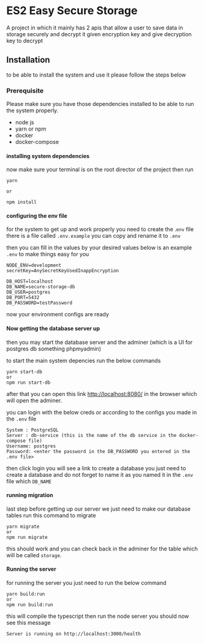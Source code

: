 # ES2 Easy Secure Storage

A project in which it mainly has 2 apis that allow a user to save data in storage
securely and decrypt it given encryption key and give decryption key to decrypt

## Installation
to be able to install the system and use it please follow the steps below

### Prerequisite

Please make sure you have those dependencies installed to be able to run the system properly.

- node js
- yarn or npm
- docker
- docker-compose

#### installing system dependencies

now make sure your terminal is on the root director of the project
then run

```
yarn 

or 

npm install
```

#### configuring the env file

for the system to get up and work properly you need to create the .`env` file
there is a file called `.env.example` you can copy and rename it to `.env`

then you can fill in the values by your desired values below is an example `.env` to make things easy for you

```
NODE_ENV=development
secretKey=AnySecretKeyUsedInappEncryption

DB_HOST=localhost
DB_NAME=secure-storage-db
DB_USER=postgres
DB_PORT=5432
DB_PASSWORD=testPassword
```

now your environment configs are ready

#### Now getting the database server up

then you may start the database server and the adminer (which is a UI for postgres db something phpmyadmin)

to start the main system depencies run the below commands

```
yarn start-db
or 
npm run start-db
```

after that you can open this link [http://localhost:8080/](http://localhost:8080/) in the browser which will open the adminer.

you can login with the below creds or according to the configs you made in the `.env` file

```
System : PostgreSQL
Server : db-service (this is the name of the db service in the docker-compose file)
Username: postgres
Password: <enter the password in the DB_PASSWORD you entered in the .env file>
```

then click login 
you will see a link to create a database you just need to create a database and
do not forget to name it as you named it in the `.env` file which `DB_NAME`

#### running migration

last step before getting up our server we just need to make our database tables
run this command to migrate

```
yarn migrate
or 
npm run migrate
```

this should work and you can check back in the adminer for the table which will be called `storage`.

#### Running the server 

for running the server you just need to run the below command

```
yarn build:run
or
npm run build:run
```

this will compile the typescript then run the node server you should now see this message

```
Server is running on http://localhost:3000/health
```
